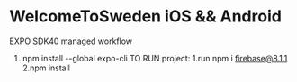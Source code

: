 # WelcomeToSweden iOS && Android

EXPO SDK40 managed workflow
1. npm install --global expo-cli
TO RUN project:
1.run npm i firebase@8.1.1
2.npm install



